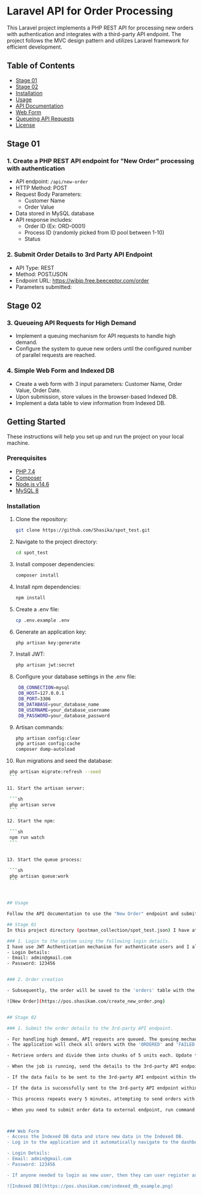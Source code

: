 # Laravel API for Order Processing

This Laravel project implements a PHP REST API for processing new orders with authentication and integrates with a third-party API endpoint. The project follows the MVC design pattern and utilizes Laravel framework for efficient development.

## Table of Contents

- [Stage 01](#stage-01)
- [Stage 02](#stage-02)
- [Installation](#installation)
- [Usage](#usage)
- [API Documentation](#api-documentation)
- [Web Form](#web-form)
- [Queueing API Requests](#queueing-api-requests)
- [License](#license)

## Stage 01

### 1. Create a PHP REST API endpoint for "New Order" processing with authentication

- API endpoint: `/api/new-order`
- HTTP Method: POST
- Request Body Parameters:
  - Customer Name
  - Order Value
- Data stored in MySQL database
- API response includes:
  - Order ID (Ex: ORD-0001)
  - Process ID (randomly picked from ID pool between 1-10)
  - Status

### 2. Submit Order Details to 3rd Party API Endpoint

- API Type: REST
- Method: POST/JSON
- Endpoint URL: https://wibip.free.beeceptor.com/order
- Parameters submitted:


## Stage 02

### 3. Queueing API Requests for High Demand

- Implement a queuing mechanism for API requests to handle high demand.
- Configure the system to queue new orders until the configured number of parallel requests are reached.

### 4. Simple Web Form and Indexed DB

- Create a web form with 3 input parameters: Customer Name, Order Value, Order Date.
- Upon submission, store values in the browser-based Indexed DB.
- Implement a data table to view information from Indexed DB.


## Getting Started

These instructions will help you set up and run the project on your local machine.

### Prerequisites

- [PHP 7.4](https://www.php.net/manual/en/install.php)
- [Composer](https://getcomposer.org/download/)
- [Node.js v14.6](https://nodejs.org/)
- [MySQL 8](https://www.mysql.com/)

### Installation

1. Clone the repository:

   ```sh
   git clone https://github.com/Shasika/spot_test.git
   ```


2. Navigate to the project directory:

   ```sh
   cd spot_test
   ```


3. Install composer dependencies:

   ```sh
   composer install
   ```

4. Install npm dependencies:

   ```sh
   npm install
   ```


5. Create a .env file:

   ```sh
   cp .env.example .env
   ```


6. Generate an application key:

   ```sh
   php artisan key:generate
   ```


7. Install JWT:

   ```sh
   php artisan jwt:secret
   ```


8. Configure your database settings in the .env file:

   ```sh
    DB_CONNECTION=mysql
    DB_HOST=127.0.0.1
    DB_PORT=3306
    DB_DATABASE=your_database_name
    DB_USERNAME=your_database_username
    DB_PASSWORD=your_database_password
    ```

9. Artisan commands:

   ```sh
   php artisan config:clear
   php artisan config:cache
   composer dump-autoload
   ```

10. Run migrations and seed the database:

   ```sh
    php artisan migrate:refresh --seed
    ```

11. Start the artisan server:

    ```sh
    php artisan serve
    ```

12. Start the npm:

    ```sh
    npm run watch
    ```
    

13. Start the queue process:

    ```sh
    php artisan queue:work
    ```



## Usage

Follow the API documentation to use the "New Order" endpoint and submit order details to the 3rd party API. Access the web form to store and view data in the Indexed DB.

## Stage 01
In this project directory (postman_collection/spot_test.json) I have attached Postman collection for authenticate and order creation processes. Anyone can import it to Postman.

### 1. Login to the system using the following login details.
I have use JWT Authentication mechanism for authenticate users and I already added the admin user to database using Laravel Seedr
- Login Details:
  - Email: admin@gmail.com
  - Password: 123456


### 2. Order creation

- Subsequently, the order will be saved to the 'orders' table with the order status as ORDERED when hit "Create New Order" API with required details.

![New Order](https://pos.shasikam.com/create_new_order.png)


## Stage 02

### 1. Submit the order details to the 3rd-party API endpoint.

- For handling high demand, API requests are queued. The queuing mechanism ensures that new orders are processed efficiently.
- The application will check all orders with the 'ORDERED' and 'FAILED' status using a scheduled run. The current interval is set to 5 minutes. 

- Retrieve orders and divide them into chunks of 5 units each. Update the status of these orders to 'PROCESSING' and send them to the job queue. (You have the flexibility to adjust the chunk size as needed.). 

- When the job is running, send the details to the 3rd-party API endpoint.

- If the data fails to be sent to the 3rd-party API endpoint within the job, update the order status to 'FAILED'.

- If the data is successfully sent to the 3rd-party API endpoint within the job, update the order status to 'SUBMITTED'.

- This process repeats every 5 minutes, attempting to send orders with 'FAILED' and 'ORDERED' statuses to the 3rd-party API.

- When you need to submit order data to external endpoint, run command "php artisan command:submit_order_data". (we neeed to run this command manaully, because of we haven't configured any server level configuration for run this schedules automatically like "Supervisor")



### Web Form
- Access the Indexed DB data and store new data in the Indexed DB.
- Log in to the application and it automatically navigate to the dashboard page. Here, you can manage the Indexed DB. 

- Login Details:
  - Email: admin@gmail.com
  - Password: 123456

- If anyone needed to login as new user, then they can user register as a new user and login to the system

![Indexed DB](https://pos.shasikam.com/indexed_db_example.png)




